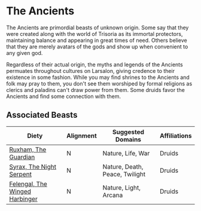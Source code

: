 # The Ancients

The Ancients are primordial beasts of unknown origin. Some say that they were created along with the world of Trisoria as its immortal protectors, maintaining balance and appearing in great times of need. Others believe that they are merely avatars of the gods and show up when convenient to any given god.

Regardless of their actual origin, the myths and legends of the Ancients permuates throughout cultures on Larsalon, giving credence to their existence in some fashion. While you may find shrines to the Ancients and folk may pray to them, you don't see them worshiped by formal religions as clerics and paladins can't draw power from them. Some druids favor the Ancients and find some connection with them.

## Associated Beasts

| Diety | Alignment | Suggested Domains | Affiliations |
|-------|-----------|-------------------|--------------|
|[Ruxham, The Guardian](../dieties/ruxham.md)| N | Nature, Life, War | Druids |
|[Syrax, The Night Serpent](../dieties/syrax.md)| N | Nature, Death, Peace, Twilight | Druids |
|[Felengal, The Winged Harbinger](../dieties/felengal.md)| N | Nature, Light, Arcana | Druids |
